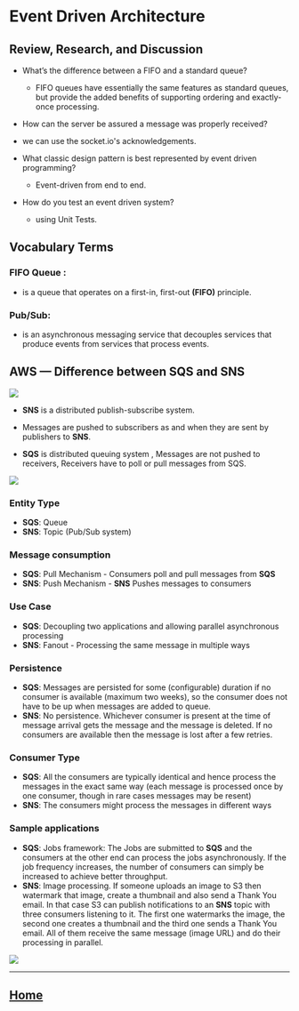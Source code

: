#  Event Driven Architecture
## Review, Research, and Discussion
* What’s the difference between a FIFO and a standard queue?
  * FIFO queues have essentially the same features as standard queues, but provide the added benefits of supporting ordering and exactly-once processing.

* How can the server be assured a message was properly received?
 * we can use the socket.io's acknowledgements.


* What classic design pattern is best represented by event driven programming?
  *  Event-driven from end to end.



* How do you test an event driven system?
  *  using Unit Tests.



## Vocabulary Terms

### FIFO Queue :
* is a queue that operates on a first-in, first-out **(FIFO)** principle.
### Pub/Sub:
*  is an asynchronous messaging service that decouples services that produce events from services that process events.





## AWS — Difference between **SQS** and **SNS** 
<img src ="https://miro.medium.com/max/1446/1*DRrTtdyah9NHwR0VCm6MWA.png">

* **SNS** is a distributed publish-subscribe system.
* Messages are pushed to subscribers as and when they are sent by publishers to **SNS**.


* **SQS** is distributed queuing system , Messages are not pushed to receivers, Receivers have to poll or pull messages from SQS.

<img src ="https://cdn-images-1.medium.com/fit/t/1600/480/1*XXhdW5GXE5Q3C4OV8slWJA.png">

### Entity Type

* **SQS**: Queue 
* **SNS**: Topic (Pub/Sub system)

### Message consumption

* **SQS**: Pull Mechanism - Consumers poll and pull messages from **SQS**
* **SNS**: Push Mechanism - **SNS** Pushes messages to consumers

### Use Case

* **SQS**: Decoupling two applications and allowing parallel asynchronous processing
* **SNS**: Fanout - Processing the same message in multiple ways
### Persistence

* **SQS**: Messages are persisted for some (configurable) duration if no consumer is available (maximum two weeks), so the consumer does not have to be up when messages are added to queue.
* **SNS**: No persistence. Whichever consumer is present at the time of message arrival gets the message and the message is deleted. If no consumers are available then the message is lost after a few retries.
### Consumer Type

* **SQS**: All the consumers are typically identical and hence process the messages in the exact same way (each message is processed once by one consumer, though in rare cases messages may be resent)
* **SNS**: The consumers might process the messages in different ways
### Sample applications

* **SQS**: Jobs framework: The Jobs are submitted to **SQS** and the consumers at the other end can process the jobs asynchronously. If the job frequency increases, the number of consumers can simply be increased to achieve better throughput.
* **SNS**: Image processing. If someone uploads an image to S3 then watermark that image, create a thumbnail and also send a Thank You email. In that case S3 can publish notifications to an **SNS** topic with three consumers listening to it. The first one watermarks the image, the second one creates a thumbnail and the third one sends a Thank You email. All of them receive the same message (image URL) and do their processing in parallel.

<img src ="https://res.infoq.com/news/2020/11/aws-sns-fifo/en/resources/1sns_fifo_one_subscription-1024x425-1603614153579.png">





*****************************************************************

## [ Home ](https://reem-alqurm.github.io/ReadingNotes/)